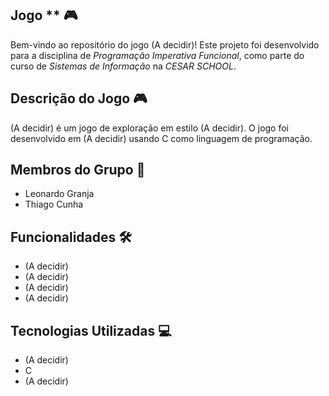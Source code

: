 ## Jogo ** 🎮

Bem-vindo ao repositório do jogo  (A decidir)! Este projeto foi desenvolvido para a disciplina de *Programação Imperativa Funcional*, como parte do curso de *Sistemas de Informação* na *CESAR SCHOOL*.

## Descrição do Jogo 🎮

 (A decidir) é um jogo de exploração em estilo (A decidir). O jogo foi desenvolvido em (A decidir) usando C como linguagem de programação.

 ## Membros do Grupo 👥

 - Leonardo Granja
 - Thiago Cunha

## Funcionalidades 🛠️

- (A decidir)
- (A decidir)
- (A decidir)
- (A decidir)

## Tecnologias Utilizadas 💻

- (A decidir)
- C
- (A decidir)
